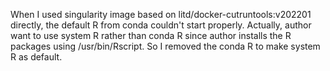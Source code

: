 When I used singularity image based on litd/docker-cutruntools:v202201 directly, the default R from conda couldn't start properly. Actually, author want to use system R rather than conda R since author installs the R packages using /usr/bin/Rscript. So I removed the conda R to make system R as default.